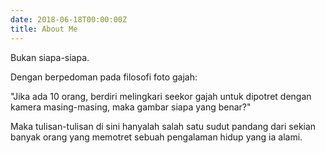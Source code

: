 ```yaml
---
date: 2018-06-18T00:00:00Z
title: About Me
---
```


Bukan siapa-siapa.  

Dengan berpedoman pada filosofi foto gajah:  

"Jika ada 10 orang, berdiri melingkari seekor gajah untuk dipotret dengan kamera masing-masing, maka gambar siapa yang benar?"  

Maka tulisan-tulisan di sini hanyalah salah satu sudut pandang dari sekian banyak orang yang memotret sebuah pengalaman hidup yang ia alami.
